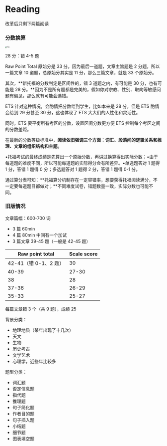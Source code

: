 # Reading

改革后只剩下两篇阅读

### 分数换算

<img src="https://pic4.zhimg.com/80/v2-c93b4212f1507f35511f374d2b363e27_1440w.jpg" alt="img" style="zoom:33%;" />

28 分：错 4-5 题

Raw Point Total 原始分是 33 分。因为最后一道题，文章主旨题是 2 分题，所以一篇文章 10 道题，总原始分其实是 11 分，那么三篇文章，就是 33 个原始分。

其次，**新托福的分数判定是区间性的，错 3 道题之内，有可能是 30 分，也有可能是 28 分。**因为不是所有题都是完美的，假如你对宗教、性别、取向等敏感问题有偏见，那么就有可能会选错。

ETS 针对这种情况，会酌情把分数给到学生，比如本来是 28 分，但是 ETS 酌情会给到 29 分甚至 30 分，这也体现了 ETS 大大们的人性化和灵活性。

同时，ETS 要平衡所有考区的分数，设置区间分数更方便 ETS 控制每个考区之间的分数差距。

在最新的分数等级标准中，**阅读依旧强调三个方面：词汇、段落间的逻辑关系和推理、文章的组织结构和主题。**

•托福考试的最终成绩是先算出一个原始分数，再讲过换算得出实际分数；•由于每道题的难度不同，所以可能每道题的实际得分会有所差异。•单选题答对 1 题得 1 分，答错 1 题得 0 分；多选题答对 1 题得 2 分，答错 1 题得 0-1 分。

通过算分表可知：**托福算分机制存在一定容错率，想要获得托福阅读满分，不一定要每道题目都做对；**不同难度试卷，错题数量一致，实际分数也可能不同。

### 旧版情况

文章篇幅：600-700 词

- 3 篇 60min
- 4 篇 80min 中间有一个加试
- 3 篇文章 39-45 题（一般是 42-45 题）

| Raw point total       | Scale score |
| --------------------- | ----------- |
| 42-41（错 0-1、2 题） | 30          |
| 40-39                 | 27-30       |
| 38                    | 28          |
| 37-36                 | 26-29       |
| 35-33                 | 25-27       |

每篇文章错 3 个（共 9 题），成绩 25

背景分类：

- 地理地质（某年出现了十几次）
- 天文
- 生物
- 历史考古
- 文学艺术
- 心理学，近些年比较多

题型分类：

- 词汇题
- 否定信息题
- 指代题
- 推理题
- 句子简化题
- 作者目的题
- 句子插入题
- 小结题
- 细节题
- 图表填空题
